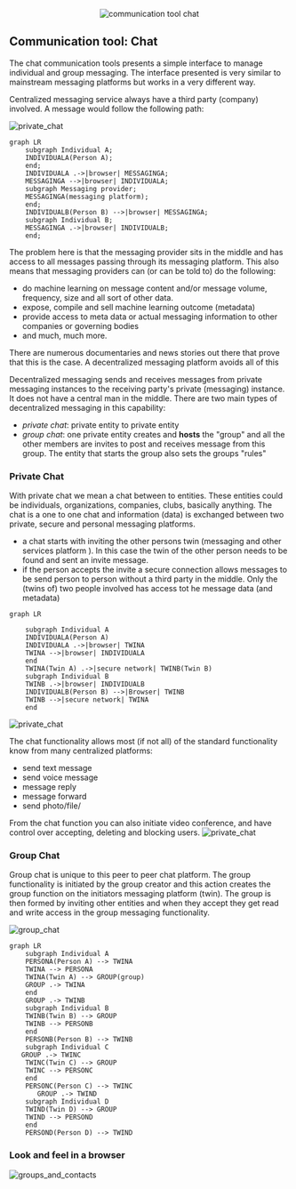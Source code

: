 <div style="text-align: center;">

![communication tool chat](./../img/oc.png)

</div>

## Communication tool: Chat

The chat communication tools presents a simple interface to manage individual and group messaging. The interface presented is very similar to mainstream messaging platforms but works in a very different way.

Centralized messaging service always have a third party (company) involved.  A message would follow the following path:


![private_chat](../capabilities/../img/centralized_chat.png)



```mermaid
graph LR
    subgraph Individual A;
    INDIVIDUALA(Person A);
    end;
    INDIVIDUALA .->|browser| MESSAGINGA;
    MESSAGINGA -->|browser| INDIVIDUALA;
    subgraph Messaging provider;
    MESSAGINGA(messaging platform);
    end;
    INDIVIDUALB(Person B) -->|browser| MESSAGINGA;
    subgraph Individual B;
    MESSAGINGA .->|browser| INDIVIDUALB;
    end;
```

The problem here is that the messaging provider sits in the middle and has access to all messages passing through its messaging platform.  This also means that messaging providers can (or can be told to) do the following:
- do machine learning on message content and/or message volume, frequency, size and all sort of other data.
- expose, compile and sell machine learning outcome (metadata)
- provide access to meta data or actual messaging information to other companies or governing bodies
- and much, much more.

There are numerous documentaries and news stories out there that prove that this is the case. A decentralized messaging platform avoids all of this

Decentralized messaging sends and receives messages from private messaging instances to the receiving party's private (messaging) instance.  It does not have a central man in the middle. There are two main types of decentralized messaging in this capability:
- _private chat_: private entity to private entity
- _group chat_: one private entity creates and **hosts** the "group" and all the other members are invites to post and receives message from this group.  The entity that starts the group also sets the groups "rules"


### Private Chat
With private chat we mean a chat between to entities. These entities could be individuals, organizations, companies, clubs, basically anything.  The chat is a one to one chat and information (data) is exchanged between two private, secure and personal messaging platforms.
- a chat starts with inviting the other persons twin (messaging and other services platform ).  In this case the twin of the other person needs to be found and sent an invite message.
- if the person accepts the invite a secure connection allows messages to be send person to person without a third party in the middle.  Only the (twins of) two people involved has access tot he message data (and metadata)

<!--
mermaid source code in ./includes/private_chat.md
-->

```mermaid
graph LR
    
    subgraph Individual A
    INDIVIDUALA(Person A)
    INDIVIDUALA .->|browser| TWINA
    TWINA -->|browser| INDIVIDUALA
    end
    TWINA(Twin A) .->|secure network| TWINB(Twin B)
    subgraph Individual B
    TWINB .->|browser| INDIVIDUALB
    INDIVIDUALB(Person B) -->|Browser| TWINB
    TWINB -->|secure network| TWINA
    end
```
![private_chat](../capabilities/../img/private_chat.png)

The chat functionality allows most (if not all) of the standard functionality know from many centralized platforms:
- send text message
- send voice message
- message reply
- message forward
- send photo/file/

From the chat function you can also initiate video conference, and have control over accepting, deleting and blocking users.
![private_chat](../capabilities/../img/chat_overview.png)

### Group Chat

Group chat is unique to this peer to peer chat platform.  The group functionality is initiated by the group creator and this action creates the group function on the initiators messaging platform (twin).  The group is then formed by inviting other entities and when they accept they get read and write access in the group messaging functionality.
<!--
mermaid source code in ./includes/group_chat.md
-->

![group_chat](../capabilities/../img/group_chat.png)

```mermaid
graph LR
    subgraph Individual A
    PERSONA(Person A) --> TWINA
    TWINA --> PERSONA
    TWINA(Twin A) --> GROUP(group)
    GROUP .-> TWINA
    end
    GROUP .-> TWINB
    subgraph Individual B
    TWINB(Twin B) --> GROUP
    TWINB --> PERSONB
    end
    PERSONB(Person B) --> TWINB
    subgraph Individual C
   GROUP .-> TWINC
    TWINC(Twin C) --> GROUP
    TWINC --> PERSONC
    end
    PERSONC(Person C) --> TWINC
       GROUP .-> TWIND
    subgraph Individual D
    TWIND(Twin D) --> GROUP
    TWIND --> PERSOND
    end
    PERSOND(Person D) --> TWIND
```

### Look and feel in a browser

![groups_and_contacts](../capabilities/../img/chat_people%20invite.png)


